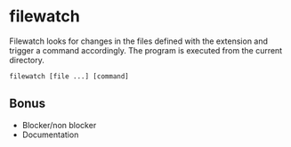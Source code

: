 # filewatch

Filewatch looks for changes in the files defined with the extension and trigger a command accordingly. The program is executed from the current directory.

```
filewatch [file ...] [command]
```

## Bonus

* Blocker/non blocker
* Documentation

